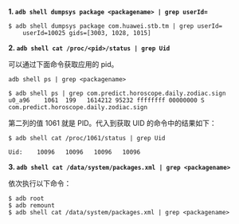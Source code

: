 **1. `adb shell dumpsys package <packagename> | grep userId=`**

```shell
$ adb shell dumpsys package com.huawei.stb.tm | grep userId=
    userId=10025 gids=[3003, 1028, 1015]
```

**2. `adb shell cat /proc/<pid>/status | grep Uid`**

可以通过下面命令获取应用的 pid。

```shell
adb shell ps | grep <packagename>
```

```shell
$ adb shell ps | grep com.predict.horoscope.daily.zodiac.sign
u0_a96    1061  199   1614212 95232 ffffffff 00000000 S com.predict.horoscope.daily.zodiac.sign
```

第二列的值 1061 就是 PID。代入到获取 UID 的命令中的结果如下：

```shell
$ adb shell cat /proc/1061/status | grep Uid

Uid:	10096	10096	10096	10096 
```

**3. `adb shell cat /data/system/packages.xml | grep <packagename>`**

依次执行以下命令：

```shell
$ adb root
$ adb remount
$ adb shell cat /data/system/packages.xml | grep <packagename>
```

